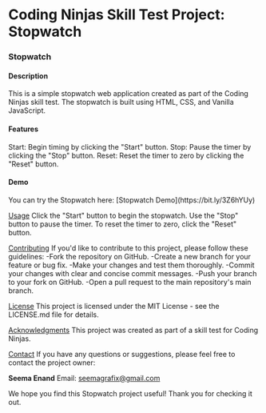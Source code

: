 <h1>Coding Ninjas Skill Test Project: Stopwatch</h1>
<h3>Stopwatch</h3>

<h4>Description</h4>
This is a simple stopwatch web application created as part of the Coding Ninjas skill test. The stopwatch is built using HTML, CSS, and Vanilla JavaScript.


<h4>Features</h4>
Start: Begin timing by clicking the "Start" button.
Stop: Pause the timer by clicking the "Stop" button.
Reset: Reset the timer to zero by clicking the "Reset" button.

<h4>Demo</h4>
You can try the Stopwatch here: [Stopwatch Demo](https://bit.ly/3Z6hYUy)

<u>Usage</u>
Click the "Start" button to begin the stopwatch.
Use the "Stop" button to pause the timer.
To reset the timer to zero, click the "Reset" button.

<u>Contributing</u>
If you'd like to contribute to this project, please follow these guidelines:
-Fork the repository on GitHub.
-Create a new branch for your feature or bug fix.
-Make your changes and test them thoroughly.
-Commit your changes with clear and concise commit messages.
-Push your branch to your fork on GitHub.
-Open a pull request to the main repository's main branch.

<u>License</u>
This project is licensed under the MIT License - see the LICENSE.md file for details.

<u>Acknowledgments</u>
This project was created as part of a skill test for Coding Ninjas.

<u>Contact</u>
If you have any questions or suggestions, please feel free to contact the project owner:

<b>Seema Enand</b>
Email: seemagrafix@gmail.com

We hope you find this Stopwatch project useful! Thank you for checking it out.

